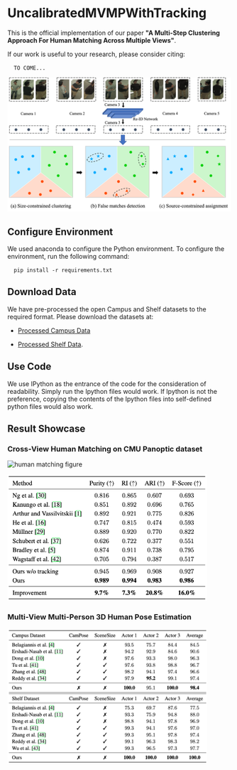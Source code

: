 # UncalibratedMVMPWithTracking

This is the official implementation of our paper **"A Multi-Step Clustering Approach For Human Matching Across Multiple Views"**.

If our work is useful to your research, please consider citing:

```
  TO COME...
```

<p align="left">
    <img src="./figure/system_overview.png" alt="system overview"  width="700">
</p>



## Configure Environment

We used anaconda to configure the Python environment.  To configure the environment, run the following command:
```
  pip install -r requirements.txt
```


## Download Data

We have pre-processed the open Campus and Shelf datasets to the required format.  Please download the datasets at: 

* [Processed Campus Data](https://drive.google.com/file/d/1YCh4GHY3vkwKpSZsnj6sx84cmwFN7XaP/view?usp=sharing)

* [Processed Shelf Data](https://drive.google.com/file/d/1_Y9x0L7PF8ll92CySbpSsKXaXpEurnLx/view?usp=sharing).


## Use Code

We use IPython as the entrance of the code for the consideration of readability.  Simply run the Ipython files would work.  If Ipython is not the preference, copying the contents of the Ipython files into self-defined python files would also work.

## Result Showcase

### Cross-View Human Matching on CMU Panoptic dataset

<p align="left">
    <img src="./figure/clustering_figure.png" alt="human matching figure"  width="450">
</p>

<p align="left">
    <img src="./figure/clustering_table.png" alt="human matching table"  width="450">
</p>

### Multi-View Multi-Person 3D Human Pose Estimation

<p align="left">
    <img src="./figure/3d_pose_estimation_table.png" alt="3d human pose estimation"  width="450">
</p>
